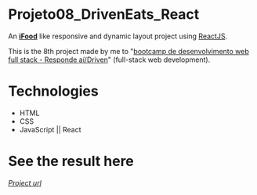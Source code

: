 # Projeto08_DrivenEats_React
An [**iFood**](https://www.ifood.com/) like responsive and dynamic layout project using [ReactJS](https://github.com/facebook/create-react-app).

This is the 8th project made by me to 
"[bootcamp de desenvolvimento web full stack - Responde aí/Driven](https://driven.com.br/)" 
(full-stack web development).

# Technologies
* HTML 
* CSS
* JavaScript || React

# See the result here
[*Project url*](https://nello-moreira.github.io/Projeto03_DrivenEats/)